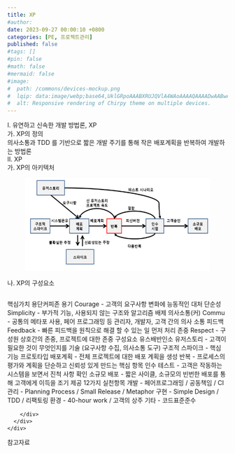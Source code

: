 ```yaml
---
title: XP
#author: 
date: 2023-09-27 00:00:10 +0800
categories: [PE, 프로젝트관리]
published: false
#tags: []
#pin: false
#math: false
#mermaid: false
#image:
#  path: /commons/devices-mockup.png
#  lqip: data:image/webp;base64,UklGRpoAAABXRUJQVlA4WAoAAAAQAAAADwAABwAAQUxQSDIAAAARL0AmbZurmr57yyIiqE8oiG0bejIYEQTgqiDA9vqnsUSI6H+oAERp2HZ65qP/VIAWAFZQOCBCAAAA8AEAnQEqEAAIAAVAfCWkAALp8sF8rgRgAP7o9FDvMCkMde9PK7euH5M1m6VWoDXf2FkP3BqV0ZYbO6NA/VFIAAAA
#  alt: Responsive rendering of Chirpy theme on multiple devices.
---
```


<div class="post-wrap">
  <div class="para">
    <div class="para-title">
      I. 유연하고 신속한 개발 방법론, XP
    </div>
    <div class="para-cntnt">
      <div class="para">
        <div class="para-title">
          가. XP의 정의
        </div>
        <div class="para-cntnt">
            의사소통과 TDD 를 기반으로 짧은 개발 주기를 통해 작은 배포계획을 반복하여 개발하는 방법론
        </div>
      </div>
    </div>
  </div>
  
  <div class="para">
    <div class="para-title">
      II. XP
    </div>
    <div class="para-cntnt">
      <div class="para">
        <div class="para-title">
          가. XP의 아키텍처
        </div>
        <div class="para-cntnt">
          <figure class="post-figure">
            <img src="/assets/img/posts/XP.png" alt="XP">
<!--            <figcaption>Source: Unveiling the Metaverse: Exploring Emerging Trends, Multifaceted Perspectives, and Future Challenges</figcaption>-->
          </figure>
        </div>
      </div>
      <div class="para">
        <div class="para-title">
          나. XP의 구성요소
        </div>
        <div class="para-cntnt">
          <table class="post-table">
          </table>
          핵심가치 용단커피존
  용기 Courage - 고객의 요구사항 변화에 능동적인 대처
  단순성 Simplicity - 부가적 기능, 사용되지 않는 구조와 알고리즘 배제
  의사소통(커) Commu - 공통의 메타포 사용, 페어 프로그래밍 등 관리자, 개발자, 고객 간의 의사 소통
  피드백 Feedback - 빠른 피드백을 원칙으로 해결 할 수 있는 일 먼저 처리
  존중 Respect - 구성원 상호간의 존중, 프로젝트에 대한 존중
구성요소 유스배반인소
  유저스토리 - 고객이 필요한 것이 무엇인지를 기술 (요구사항 수집, 의사소통 도구)
  구조적 스파이크 - 핵심 기능 프로토타입
  배포계획 - 전체 프로젝트에 대한 배포 계획을 생성
  반복 - 프로세스의 평가와 계획을 단순하고 신뢰성 있게 만드는 핵심 항목
  인수 테스트 - 고객은 작동하는 시스템을 보면서 진척 사항 확인
  소규모 배포 - 짧은 사이클, 소규모의 빈번한 배포를 통해 고객에게 이득을 조기 제공
12가지 실천항목
  개발 - 페어프로그래밍 / 공동책임 / CI
  관리 - Planning Process / Small Release / Metaphor
  구현 - Simple Design / TDD / 리팩토링
  환경 - 40-hour work / 고객의 상주
  기타 - 코드표준준수

        </div>
      </div>
    </div>
  </div>

  <div class="refr-wrap">
    <div class="refr-title">
        참고자료
    </div>
    <ol class="refr-list">
    <!--    <li>(나현식, 최대선) <a target="_blank" href="https://scienceon.kisti.re.kr/commons/util/originalView.do?cn=JAKO202225948430499&oCn=JAKO202225948430499&dbt=JAKO&journal=NJOU00291864">메타버스 보안 위협 요소 및 대응 방안 검토</a></li>-->
    <!--    <li>(M. Uddin, S. Manickam, H. Ullah, M. Obaidat and A. Dandoush) <a target="_blank" href="https://ieeexplore.ieee.org/abstract/document/10138386">Unveiling the Metaverse: Exploring Emerging Trends, Multifaceted Perspectives, and Future Challenges</a></li>-->
    </ol>
  </div>
</div>
